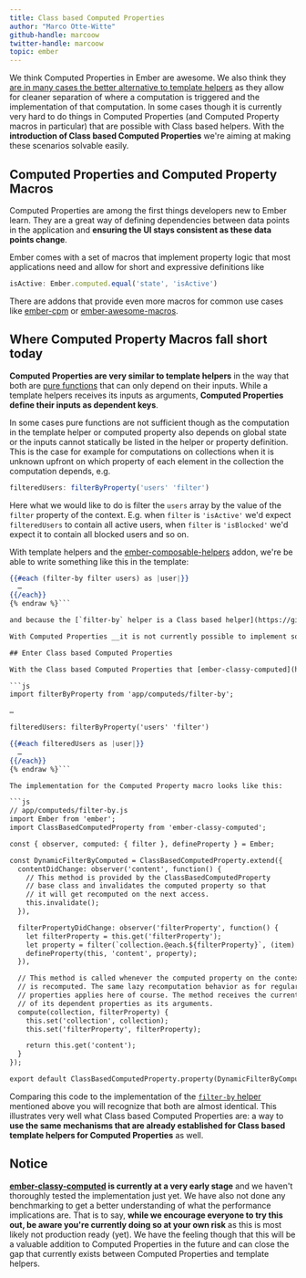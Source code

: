 ```yaml
---
title: Class based Computed Properties
author: "Marco Otte-Witte"
github-handle: marcoow
twitter-handle: marcoow
topic: ember
---
```


We think Computed Properties in Ember are awesome. We also think they [are in many cases the better alternative to template helpers](https://speakerdeck.com/marcoow/templates-and-logic-in-ember) as they allow for cleaner separation of where a computation is triggered and the implementation of that computation. In some cases though it is currently very hard to do things in Computed Properties (and Computed Property macros in particular) that are possible with Class based helpers. With the __introduction of Class based Computed Properties__ we're aiming at making these scenarios solvable easily.

<!--break-->

## Computed Properties and Computed Property Macros

Computed Properties are among the first things developers new to Ember learn. They are a great way of defining dependencies between data points in the application and __ensuring the UI stays consistent as these data points change__.

Ember comes with a set of macros that implement property logic that most applications need and allow for short and expressive definitions like

```js
isActive: Ember.computed.equal('state', 'isActive')
```

There are addons that provide even more macros for common use cases like [ember-cpm](https://github.com/cibernox/ember-cpm) or [ember-awesome-macros](https://github.com/kellyselden/ember-awesome-macros).

## Where Computed Property Macros fall short today

__Computed Properties are very similar to template helpers__ in the way that both are [pure functions](https://en.wikipedia.org/wiki/Pure_function) that can only depend on their inputs. While a template helpers receives its inputs as arguments, __Computed Properties define their inputs as dependent keys__.

In some cases pure functions are not sufficient though as the computation in the template helper or computed property also depends on global state or the inputs cannot statically be listed in the helper or property definition. This is the case for example for computations on collections when it is unknown upfront on which property of each element in the collection the computation depends, e.g.

```js
filteredUsers: filterByProperty('users' 'filter')
```

Here what we would like to do is filter the `users` array by the value of the `filter` property of the context. E.g. when `filter` is `'isActive'` we'd expect `filteredUsers` to contain all active users, when `filter` is `'isBlocked'` we'd expect it to contain all blocked users and so on.

With template helpers and the [ember-composable-helpers](https://github.com/DockYard/ember-composable-helpers) addon, we're be able to write something like this in the template:

```hbs {% raw  %}
{{#each (filter-by filter users) as |user|}}
  …
{{/each}}
{% endraw %}```

and because the [`filter-by` helper is a Class based helper](https://github.com/DockYard/ember-composable-helpers/blob/master/addon/helpers/filter-by.js) this actually works and the DOM updates correctly whenever the value of the `filter` property or e.g. the `isActive` property of any user changes.

With Computed Properties __it is not currently possible to implement something like this__ (at least not as a reusable macro).

## Enter Class based Computed Properties

With the Class based Computed Properties that [ember-classy-computed](https://github.com/simplabs/ember-classy-computed) introduces it is __actually possible now to implement something like the above mentioned `filterByProperty` macro__. The computed property returned by that macro can now correctly be invalidated when any of the user's `isActive`, `isBlocked` etc. properties change although it is not actually possible to know what these properties might be upfront. This __allows keeping the filtering logic in JavaScript as opposed to in the template__ when using a Class based template helper:

```js
import filterByProperty from 'app/computeds/filter-by';

…

filteredUsers: filterByProperty('users' 'filter')
```

```hbs {% raw %}
{{#each filteredUsers as |user|}}
  …
{{/each}}
{% endraw %}```

The implementation for the Computed Property macro looks like this:

```js
// app/computeds/filter-by.js
import Ember from 'ember';
import ClassBasedComputedProperty from 'ember-classy-computed';

const { observer, computed: { filter }, defineProperty } = Ember;

const DynamicFilterByComputed = ClassBasedComputedProperty.extend({
  contentDidChange: observer('content', function() {
    // This method is provided by the ClassBasedComputedProperty
    // base class and invalidates the computed property so that
    // it will get recomputed on the next access.
    this.invalidate();
  }),

  filterPropertyDidChange: observer('filterProperty', function() {
    let filterProperty = this.get('filterProperty');
    let property = filter(`collection.@each.${filterProperty}`, (item) => item.get(filterProperty));
    defineProperty(this, 'content', property);
  }),

  // This method is called whenever the computed property on the context object
  // is recomputed. The same lazy recomputation behavior as for regular computed
  // properties applies here of course. The method receives the current values
  // of its dependent properties as its arguments.
  compute(collection, filterProperty) {
    this.set('collection', collection);
    this.set('filterProperty', filterProperty);

    return this.get('content');
  }
});

export default ClassBasedComputedProperty.property(DynamicFilterByComputed);
```

Comparing this code to the implementation of the [`filter-by` helper](https://github.com/DockYard/ember-composable-helpers/blob/master/addon/helpers/filter-by.js) mentioned above you will recognize that both are almost identical. This illustrates very well what Class based Computed Properties are: a way to __use the same mechanisms that are already established for Class based template helpers for Computed Properties__ as well.

## Notice

__[ember-classy-computed](https://github.com/simplabs/ember-classy-computed) is currently at a very early stage__ and we haven't thoroughly tested the implementation just yet. We have also not done any benchmarking to get a better understanding of what the performance implications are. That is to say, __while we encourage everyone to try this out, be aware you're currently doing so at your own risk__ as this is most likely not production ready (yet). We have the feeling though that this will be a valuable addition to Computed Properties in the future and can close the gap that currently exists between Computed Properties and template helpers.
